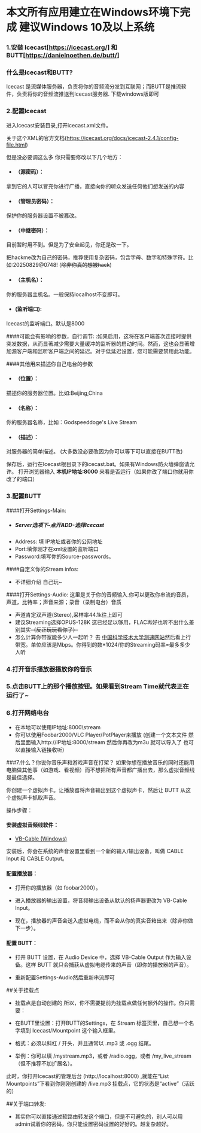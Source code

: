 # 本文所有应用建立在Windows环境下完成 建议Windows 10及以上系统


### 1.安装 Icecast[https://icecast.org/] 和 BUTT[https://danielnoethen.de/butt/]

### 什么是Icecast和BUTT?

Icecast 是流媒体服务器，负责将你的音频流分发到互联网；而BUTT是推流软件，负责将你的音频流推送到Icecast服务器.
下载windows版即可

### 2.配置Icecast
进入Icecast安装目录,打开icecast.xml文件。

关于这个XML的官方文档(https://icecast.org/docs/icecast-2.4.1/config-file.html)

但是没必要调这么多 你只需要修改以下几个地方：
- #### <source-password>（源密码）：
拿到它的人可以冒充你进行广播，直接向你的听众发送任何他们想发送的内容

- #### <admin-password>（管理员密码）：
保护你的服务器设置不被篡改。
- #### <relay-password>（中继密码）：
目前暂时用不到。但是为了安全起见，你还是改一下。

把hackme改为自己的密码，推荐使用复杂密码，包含字母、数字和特殊字符。比如:20250829@0748! (~~除非你真的想被hack~~)

- #### <hostname>（主机名）：
你的服务器主机名。一般保持localhost不变即可。
- #### <listen-socket>(监听端口):
Icecast的监听端口。默认是8000

####可能会有影响的参数，自行调节:
<source-timeout>:如果启用，这将在客户端首次连接时提供突发数据，从而显著减少需要大量缓冲的监听器的启动时间。然而，这也会显著增加源客户端和监听客户端之间的延迟。对于低延迟设置，您可能需要禁用此功能。

####其他用来描述你自己电台的参数
- #### <location>（位置）：
描述你的服务器位置。比如:Beijing,China
- #### <name>（名称）：
你的服务器名称，比如：Godspeeddoge's Live Stream
- #### <description>（描述）：
对服务器的简单描述。
(大多数没必要改因为你可以等下可以直接在BUTT改)

保存后，运行在Icecast根目录下的icecast.bat。如果有Windows防火墙弹窗请允许。
打开浏览器输入  **本机IP地址:8000** 来看是否运行（如果你改了端口你就用你改了的端口）
### 3.配置BUTT
####打开Settings-Main:
- ##### Server选项下-点开ADD-选择Icecast
- Address: 填 IP地址或者你的公网地址
- Port:填你刚才在xml设置的监听端口
- Password:填写你的Source-passwords。

####自定义你的Stream infos:
- 不详细介绍 自己玩~

####打开Settings-Audio:
这里是关于你的音频输入.你可以更改你串流的音质，声道，比特率；声音来源；录音（录制电台）音质
- 声道肯定双声道(Stereo),采样率44.1k往上即可
- 建议Streaming选择OPUS-128K 这已经足以够用，FLAC再好也听不出什么差别其实~~（反正玩玩看你了）~~
- 怎么计算你带宽能多少人一起听？
去 [中国科学技术大学测速网站](https://test.ustc.edu.cn/)然后看上行带宽。单位应该是Mbps。你得到的数*1024/你的Streaming码率=最多多少人听

### 4.打开音乐播放器播放你的音乐
### 5.点击BUTT上的那个播放按钮。如果看到Stream Time就代表正在运行了~
### 6.打开网络电台
- 在本地可以使用IP地址:8000\stream
- 你可以使用Foobar2000/VLC Player/PotPlayer来播放
(创建一个文本文件 然后里面输入http://IP地址:8000/stream 然后你再改为m3u 就可以导入了 也可以直接输入链接收听)

###7.什么？你说你音乐声和游戏声音在打架？
如果你想在播放音乐的同时还能用电脑做其他事（如游戏、看视频）而不想把所有声音都广播出去，那么虚拟音频线是最佳选择。

你创建一个虚拟声卡。让播放器将声音输出到这个虚拟声卡，然后让 BUTT 从这个虚拟声卡抓取声音。

操作步骤：

#### 安装虚拟音频线软件：

- [VB-Cable (Windows)](https://vb-audio.com/Cable/)

安装后，你会在系统的声音设置里看到一个新的输入/输出设备，叫做 CABLE Input 和 CABLE Output。

#### 配置播放器：

- 打开你的播放器（如 foobar2000）。

-  进入播放器的输出设置，将音频输出设备从默认的扬声器更改为 VB-Cable Input。

- 现在，播放器的声音会送入虚拟电缆，而不会从你的真实音箱出来（除非你做下一步）。


#### 配置 BUTT：

- 打开 BUTT 设置，在 Audio Device 中，选择 VB-Cable Output 作为输入设备。这样 BUTT 就只会捕获从虚拟电缆传来的声音（即你的播放器的声音）。

- 重新配置Settings-Audio然后重新串流即可

##关于挂载点
- 挂载点是自动创建的
所以，你不需要提前为挂载点做任何额外的操作。你只需要：

- 在BUTT里设置：打开BUTT的Settings，在 Stream 标签页里，自己想一个名字填到 Icecast/Mountpoint 这个输入框里。

 - 格式：必须以斜杠 / 开头，并且通常以 .mp3 或 .ogg 结尾。

 - 举例：你可以填 /mystream.mp3，或者 /radio.ogg，或者 /my_live_stream（但不推荐不加扩展名）。

此时，你打开Icecast的管理后台 (http://localhost:8000) ,就能在“List Mountpoints”下看到你刚刚创建的 /live.mp3 挂载点，它的状态是“active”（活跃的）


##关于端口转发:
- 其实你可以直接通过软路由转发这个端口，但是不可避免的，别人可以用admin试着你的密码，你只能设置密码设置的好好的。越复杂越好。
